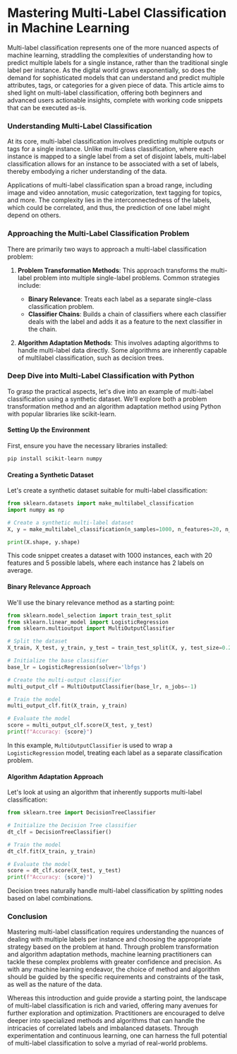 # Mastering Multi-Label Classification in Machine Learning

Multi-label classification represents one of the more nuanced aspects of machine learning, straddling the complexities of understanding how to predict multiple labels for a single instance, rather than the traditional single label per instance. As the digital world grows exponentially, so does the demand for sophisticated models that can understand and predict multiple attributes, tags, or categories for a given piece of data. This article aims to shed light on multi-label classification, offering both beginners and advanced users actionable insights, complete with working code snippets that can be executed as-is.

### Understanding Multi-Label Classification

At its core, multi-label classification involves predicting multiple outputs or tags for a single instance. Unlike multi-class classification, where each instance is mapped to a single label from a set of disjoint labels, multi-label classification allows for an instance to be associated with a set of labels, thereby embodying a richer understanding of the data.

Applications of multi-label classification span a broad range, including image and video annotation, music categorization, text tagging for topics, and more. The complexity lies in the interconnectedness of the labels, which could be correlated, and thus, the prediction of one label might depend on others.

### Approaching the Multi-Label Classification Problem

There are primarily two ways to approach a multi-label classification problem:

1. **Problem Transformation Methods**: This approach transforms the multi-label problem into multiple single-label problems. Common strategies include:
   - **Binary Relevance**: Treats each label as a separate single-class classification problem.
   - **Classifier Chains**: Builds a chain of classifiers where each classifier deals with the label and adds it as a feature to the next classifier in the chain.

2. **Algorithm Adaptation Methods**: This involves adapting algorithms to handle multi-label data directly. Some algorithms are inherently capable of multilabel classification, such as decision trees.

### Deep Dive into Multi-Label Classification with Python

To grasp the practical aspects, let's dive into an example of multi-label classification using a synthetic dataset. We'll explore both a problem transformation method and an algorithm adaptation method using Python with popular libraries like scikit-learn.

#### Setting Up the Environment

First, ensure you have the necessary libraries installed:

```bash
pip install scikit-learn numpy
```

#### Creating a Synthetic Dataset

Let's create a synthetic dataset suitable for multi-label classification:

```python
from sklearn.datasets import make_multilabel_classification
import numpy as np

# Create a synthetic multi-label dataset
X, y = make_multilabel_classification(n_samples=1000, n_features=20, n_classes=5, n_labels=2, random_state=42)

print(X.shape, y.shape)
```

This code snippet creates a dataset with 1000 instances, each with 20 features and 5 possible labels, where each instance has 2 labels on average.

#### Binary Relevance Approach

We'll use the binary relevance method as a starting point:

```python
from sklearn.model_selection import train_test_split
from sklearn.linear_model import LogisticRegression
from sklearn.multioutput import MultiOutputClassifier

# Split the dataset
X_train, X_test, y_train, y_test = train_test_split(X, y, test_size=0.25, random_state=42)

# Initialize the base classifier
base_lr = LogisticRegression(solver='lbfgs')

# Create the multi-output classifier
multi_output_clf = MultiOutputClassifier(base_lr, n_jobs=-1)

# Train the model
multi_output_clf.fit(X_train, y_train)

# Evaluate the model
score = multi_output_clf.score(X_test, y_test)
print(f"Accuracy: {score}")
```

In this example, `MultiOutputClassifier` is used to wrap a `LogisticRegression` model, treating each label as a separate classification problem.

#### Algorithm Adaptation Approach

Let's look at using an algorithm that inherently supports multi-label classification:

```python
from sklearn.tree import DecisionTreeClassifier

# Initialize the Decision Tree classifier
dt_clf = DecisionTreeClassifier()

# Train the model
dt_clf.fit(X_train, y_train)

# Evaluate the model
score = dt_clf.score(X_test, y_test)
print(f"Accuracy: {score}")
```

Decision trees naturally handle multi-label classification by splitting nodes based on label combinations.

### Conclusion

Mastering multi-label classification requires understanding the nuances of dealing with multiple labels per instance and choosing the appropriate strategy based on the problem at hand. Through problem transformation and algorithm adaptation methods, machine learning practitioners can tackle these complex problems with greater confidence and precision. As with any machine learning endeavor, the choice of method and algorithm should be guided by the specific requirements and constraints of the task, as well as the nature of the data.

Whereas this introduction and guide provide a starting point, the landscape of multi-label classification is rich and varied, offering many avenues for further exploration and optimization. Practitioners are encouraged to delve deeper into specialized methods and algorithms that can handle the intricacies of correlated labels and imbalanced datasets. Through experimentation and continuous learning, one can harness the full potential of multi-label classification to solve a myriad of real-world problems.